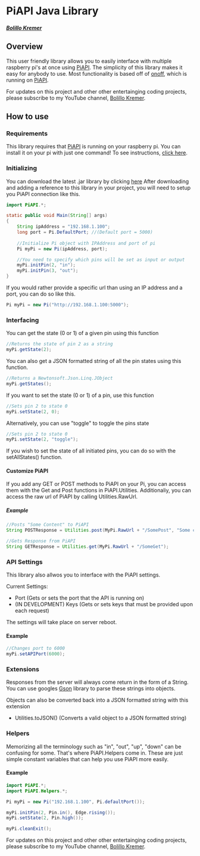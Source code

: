 # PiAPI Java Library
##### [Bolillo Kremer](https://youtube.com/BolilloKremer?https://www.youtube.com/BolilloKremer?sub_confirmation=1)

## Overview
This user friendly library allows you to easily interface with multiple raspberry pi's at once using [PiAPI](https://github.com/Bolillo-Kremer/PiAPI). The simplicity of this library makes it easy for anybody to use. Most functionality is based off of [onoff](https://www.npmjs.com/package/onoff), which is running on [PiAPI](https://github.com/Bolillo-Kremer/PiAPI).

For updates on this project and other other entertainging coding projects, please subscribe to my YouTube channel, [Bolillo Kremer](https://youtube.com/BolilloKremer?https://www.youtube.com/BolilloKremer?sub_confirmation=1). 

## How to use

### Requirements
This library requires that [PiAPI](https://github.com/Bolillo-Kremer/PiAPI) is running on your raspberry pi. You can install it on your pi with just one command! To see instructions, [click here](https://github.com/Bolillo-Kremer/PiAPI/blob/master/README.md).

### Initializing
You can download the latest .jar library by clicking [here](https://github.com/Bolillo-Kremer/PiAPI-Java/blob/master/PiAPI-latest.jar?raw=true)
After downloading and adding a reference to this library in your project, you will need to setup you PiAPI connection like this.

```java
import PiAPI.*;
```
```java
static public void Main(String[] args) 
{ 
    String ipAddress = "192.168.1.100";
    long port = Pi.DefaultPort; //(Default port = 5000)
    
    //Initialize Pi object with IPAddress and port of pi
    Pi myPi = new Pi(ipAddress, port);

    //You need to specify which pins will be set as input or output
    myPi.initPin(2, "in");
    myPi.initPin(3, "out");
}
```

If you would rather provide a specific url than using an IP address and a port, you can do so like this.
```java
Pi myPi = new Pi("http://192.168.1.100:5000");
```


### Interfacing

You can get the state (0 or 1) of a given pin using this function
```java
//Returns the state of pin 2 as a string
myPi.getState(2);
```

You can also get a JSON formatted string of all the pin states using this function.

```java
//Returns a Newtonsoft.Json.Linq.JObject
myPi.getStates();
```
If you want to set the state (0 or 1) of a pin, use this function
```java
//Sets pin 2 to state 0
myPi.setState(2, 0);
```
Alternatively, you can use "toggle" to toggle the pins state
```java
//Sets pin 2 to state 0
myPi.setState(2, "toggle");
```

If you wish to set the state of all initiated pins, you can do so with the setAllStates() function.

#### Customize PiAPI

If you add any GET or POST methods to PiAPI on your Pi, you can access them with the Get and Post functions in PiAPI.Utilities.
Additionaliy, you can access the raw url of PiAPI by calling Utilities.RawUrl.

##### Example
```java
//Posts "Some Content" to PiAPI
String POSTResponse = Utilities.post(MyPi.RawUrl + "/SomePost", "Some content");

//Gets Response from PiAPI
String GETResponse = Utilities.get(MyPi.RawUrl + "/SomeGet");
```

### API Settings

This library also allwos you to interface with the PiAPI settings.

Current Settings:
* Port (Gets or sets the port that the API is running on)
* (IN DEVELOPMENT) Keys (Gets or sets keys that must be provided upon each request)

The settings will take place on server reboot.

#### Example
```java
//Changes port to 6000
myPi.setAPIPort(6000);
```

### Extensions
Responses from the server will always come return in the form of a String. You can use googles [Gson](https://github.com/google/gson) library to parse these strings into objects.

Objects can also be converted back into a JSON formatted string with this extension
* Utilities.toJSON() (Converts a valid object to a JSON formatted string)

### Helpers
Memorizing all the terminology such as "in", "out", "up", "down" can be confusing for some. That's where PiAPI.Helpers come in. These are just simple constant variables that can help you use PiAPI more easily.

#### Example

```java
import PiAPI.*;
import PiAPI.Helpers.*;
```
```java
Pi myPi = new Pi("192.168.1.100", Pi.defaultPort());

myPi.initPin(2, Pin.in(), Edge.rising());
myPi.setState(2, Pin.high());

myPi.cleanExit();
```

For updates on this project and other other entertainging coding projects, please subscribe to my YouTube channel, [Bolillo Kremer](https://youtube.com/BolilloKremer?https://www.youtube.com/BolilloKremer?sub_confirmation=1). 
